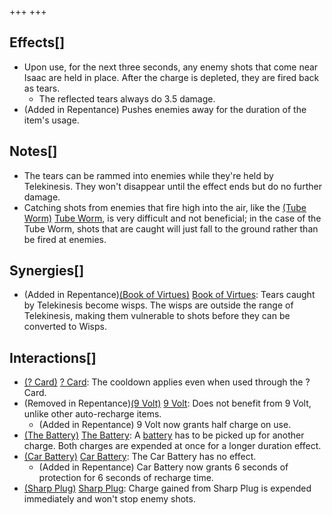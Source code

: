 +++
+++

Effects[]
---------


* Upon use, for the next three seconds, any enemy shots that come near Isaac are held in place. After the charge is depleted, they are fired back as tears.
	+ The reflected tears always do 3.5 damage.
* (Added in Repentance) Pushes enemies away for the duration of the item's usage.


Notes[]
-------


* The tears can be rammed into enemies while they're held by Telekinesis. They won't disappear until the effect ends but do no further damage.
* Catching shots from enemies that fire high into the air, like the [(Tube Worm)](/wiki/Round_Worm#Tube_Worm "Tube Worm") [Tube Worm](/wiki/Round_Worm#Tube_Worm "Round Worm"), is very difficult and not beneficial; in the case of the Tube Worm, shots that are caught will just fall to the ground rather than be fired at enemies.


Synergies[]
-----------


* (Added in Repentance)[(Book of Virtues)](/wiki/Book_of_Virtues "Book of Virtues") [Book of Virtues](/wiki/Book_of_Virtues "Book of Virtues"): Tears caught by Telekinesis become wisps. The wisps are outside the range of Telekinesis, making them vulnerable to shots before they can be converted to Wisps.


Interactions[]
--------------


* [(? Card)](/wiki/%3F_Card "? Card") [? Card](/wiki/%3F_Card "? Card"): The cooldown applies even when used through the ? Card.
* (Removed in Repentance)[(9 Volt)](/wiki/9_Volt "9 Volt") [9 Volt](/wiki/9_Volt "9 Volt"): Does not benefit from 9 Volt, unlike other auto-recharge items.
	+ (Added in Repentance) 9 Volt now grants half charge on use.
* [(The Battery)](/wiki/The_Battery "The Battery") [The Battery](/wiki/The_Battery "The Battery"): A [battery](/wiki/Battery "Battery") has to be picked up for another charge. Both charges are expended at once for a longer duration effect.
* [(Car Battery)](/wiki/Car_Battery "Car Battery") [Car Battery](/wiki/Car_Battery "Car Battery"): The Car Battery has no effect.
	+ (Added in Repentance) Car Battery now grants 6 seconds of protection for 6 seconds of recharge time.
* [(Sharp Plug)](/wiki/Sharp_Plug "Sharp Plug") [Sharp Plug](/wiki/Sharp_Plug "Sharp Plug"): Charge gained from Sharp Plug is expended immediately and won't stop enemy shots.


